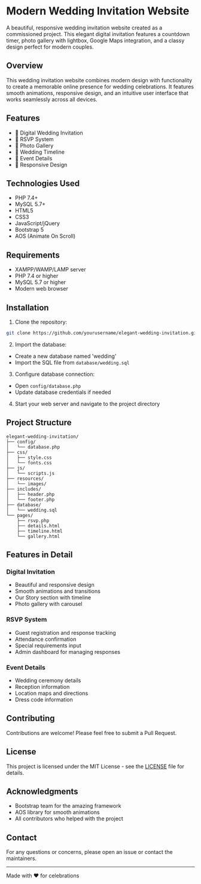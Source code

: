 # Modern Wedding Invitation Website

A beautiful, responsive wedding invitation website created as a commissioned project. This elegant digital invitation features a countdown timer, photo gallery with lightbox, Google Maps integration, and a classy design perfect for modern couples.

## Overview
This wedding invitation website combines modern design with functionality to create a memorable online presence for wedding celebrations. It features smooth animations, responsive design, and an intuitive user interface that works seamlessly across all devices.

## Features

- 💌 Digital Wedding Invitation
- 📝 RSVP System
- 📸 Photo Gallery
- 📅 Wedding Timeline
- 📍 Event Details
- 🎯 Responsive Design

## Technologies Used

- PHP 7.4+
- MySQL 5.7+
- HTML5
- CSS3
- JavaScript/jQuery
- Bootstrap 5
- AOS (Animate On Scroll)

## Requirements

- XAMPP/WAMP/LAMP server
- PHP 7.4 or higher
- MySQL 5.7 or higher
- Modern web browser

## Installation

1. Clone the repository:
```bash
git clone https://github.com/yourusername/elegant-wedding-invitation.git
```

2. Import the database:
- Create a new database named 'wedding'
- Import the SQL file from `database/wedding.sql`

3. Configure database connection:
- Open `config/database.php`
- Update database credentials if needed

4. Start your web server and navigate to the project directory

## Project Structure

```
elegant-wedding-invitation/
├── config/
│   └── database.php
├── css/
│   ├── style.css
│   └── fonts.css
├── js/
│   └── scripts.js
├── resources/
│   └── images/
├── includes/
│   ├── header.php
│   └── footer.php
├── database/
│   └── wedding.sql
└── pages/
    ├── rsvp.php
    ├── details.html
    ├── timeline.html
    └── gallery.html
```

## Features in Detail

### Digital Invitation
- Beautiful and responsive design
- Smooth animations and transitions
- Our Story section with timeline
- Photo gallery with carousel

### RSVP System
- Guest registration and response tracking
- Attendance confirmation
- Special requirements input
- Admin dashboard for managing responses

### Event Details
- Wedding ceremony details
- Reception information
- Location maps and directions
- Dress code information

## Contributing

Contributions are welcome! Please feel free to submit a Pull Request.

## License

This project is licensed under the MIT License - see the [LICENSE](LICENSE) file for details.

## Acknowledgments

- Bootstrap team for the amazing framework
- AOS library for smooth animations
- All contributors who helped with the project

## Contact

For any questions or concerns, please open an issue or contact the maintainers.

---
Made with ❤️ for celebrations
